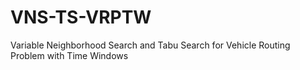 # VNS-TS-VRPTW
Variable Neighborhood Search and Tabu Search for Vehicle Routing Problem with Time Windows
